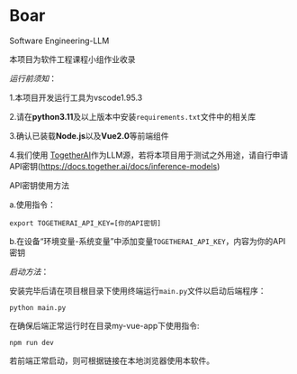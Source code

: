 # Boar
Software Engineering-LLM

本项目为软件工程课程小组作业收录

*运行前须知*：

1.本项目开发运行工具为vscode1.95.3

2.请在**python3.11**及以上版本中安装`requirements.txt`文件中的相关库

3.确认已装载**Node.js**以及**Vue2.0**等前端组件

4.我们使用 [TogetherAI](https://www.together.ai/)作为LLM源，若将本项目用于测试之外用途，请自行申请API密钥(https://docs.together.ai/docs/inference-models)

API密钥使用方法

a.使用指令：

`export TOGETHERAI_API_KEY=[你的API密钥]`

b.在设备“环境变量-系统变量”中添加变量`TOGETHERAI_API_KEY`，内容为你的API密钥

*启动方法*：

安装完毕后请在项目根目录下使用终端运行`main.py`文件以启动后端程序：

`python main.py`

在确保后端正常运行时在目录my-vue-app下使用指令:

`npm run dev`

若前端正常启动，则可根据链接在本地浏览器使用本软件。

